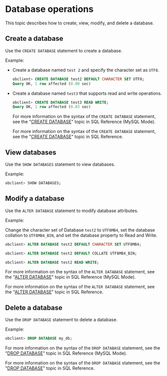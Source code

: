 Database operations 
========================================

This topic describes how to create, view, modify, and delete a database. 

Create a database 
--------------------------------------

Use the `CREATE DATABASE` statement to create a database. 

Example:

* Create a database named `test 2` and specify the character set as `UTF8`. 

  ```sql
  obclient> CREATE DATABASE test2 DEFAULT CHARACTER SET UTF8; 
  Query OK, 1 row affected (0.00 sec)
  ```

  

* Create a database named `test3` that supports read and write operations. 

  ```sql
  obclient> CREATE DATABASE test3 READ WRITE; 
  Query OK, 1 row affected (0.03 sec)
  ```

  

  For more information on the syntax of the `CREATE DATABASE` statement, see the "[CREATE DATABASE](/en-US/11.sql-reference-en/5.sql-statements/11.create-database.md)" topic in SQL Reference (MySQL Mode). 

  For more information on the syntax of the `CREATE DATABASE` statement, see the "[CREATE DATABASE](https://open.oceanbase.com/docs/community/oceanbase-database/V3.1.1/create-database-1)" topic in SQL Reference.
  




View databases 
-----------------------------------

Use the `SHOW DATABASES` statement to view databases. 

Example:

```sql
obclient> SHOW DATABASES;
```



Modify a database 
--------------------------------------

Use the `ALTER DATABASE` statement to modify database attributes. 

Example:

Change the character set of Database `test2` to `UTF8MB4`, set the database collation to `UTF8MB4_BIN`, and set the database property to Read and Write. 

```sql
obclient> ALTER DATABASE test2 DEFAULT CHARACTER SET UTF8MB4; 

obclient> ALTER DATABASE test2 DEFAULT COLLATE UTF8MB4_BIN; 

obclient> ALTER DATABASE test2 READ WRITE;
```





For more information on the syntax of the `ALTER DATABASE` statement, see the "[ALTER DATABASE](/en-US/11.sql-reference-en/5.sql-statements/2.alter-database.md)" topic in SQL Reference (MySQL Mode). 

For more information on the syntax of the `ALTER DATABASE` statement, see the "[ALTER DATABASE](/en-US/11.sql-reference-en/5.sql-statements/2.alter-database.md)" topic in SQL Reference.

Delete a database 
--------------------------------------

Use the `DROP DATABASE` statement to delete a database. 

Example:

```sql
obclient> DROP DATABASE my_db; 
```



For more information on the syntax of the `DROP DATABASE` statement, see the "[DROP DATABASE](/en-US/11.sql-reference-en/5.sql-statements/23.drop-database.md)" topic in SQL Reference (MySQL Mode). 

For more information on the syntax of the `DROP DATABASE` statement, see the "[DROP DATABASE](https://open.oceanbase.com/docs/community/oceanbase-database/V3.1.1/drop-database-1)" topic in SQL Reference.
